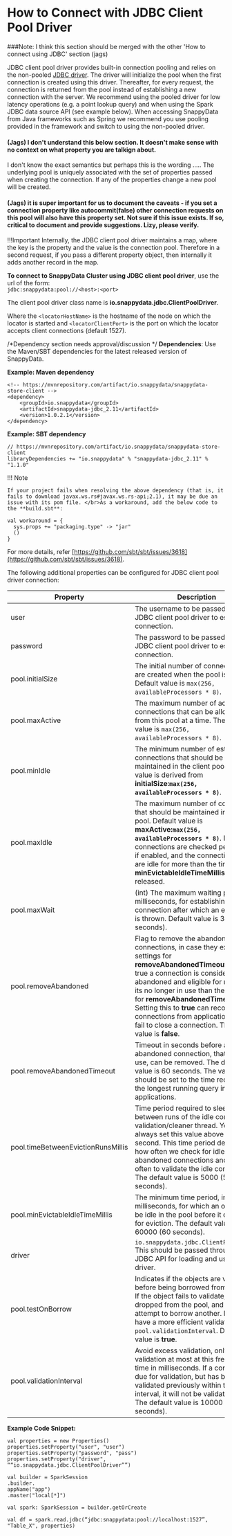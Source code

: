 # How to Connect with JDBC Client Pool Driver

###Note: I think this section should be merged with the other 'How to connect using JDBC' section (jags)

JDBC client pool driver provides built-in connection pooling and relies on the non-pooled [JDBC driver](/howto/connect_using_jdbc_driver.md). The driver will initialize the pool when the first connection is created using this driver. Thereafter, for every request, the connection is returned from the pool instead of establishing a new connection with the server. We recommend using the pooled driver for low latency operations (e.g. a point lookup query) and when using the Spark JDBC data source API (see example below). When accessing SnappyData from Java frameworks such as Spring we recommend you use pooling provided in the framework and switch to using the non-pooled driver. 

#### (Jags) I don't understand this below section. It doesn't make sense with no context on what property you are talkign about. 
I don't know the exact semantics but perhaps this is the wording .....
The underlying pool is uniquely associated with the set of properties passed when creating the connection. If any of the properties change a new pool will be created. 
#### (Jags) it is super important for us to document the caveats - if you set a connection property like autocommit(false) other connection requests on this pool will also have this property set. Not sure if this issue exists. If so, critical to document and provide suggestions. Lizy, please verify. 


!!!Important
	Internally, the JDBC client pool driver maintains a map, where the key is the property and the value is the connection pool. Therefore in a second request, if you pass a different property object, then internally it adds another record in the map.

**To connect to SnappyData Cluster using JDBC client pool driver**, use the url of the form: </br> `jdbc:snappydata:pool://<host>:<port>`

The client pool driver class name is **io.snappydata.jdbc.ClientPoolDriver**.

Where the `<locatorHostName>` is the hostname of the node on which the locator is started and `<locatorClientPort>` is the port on which the locator accepts client connections (default 1527).


/*Dependency section needs approval/discussion */
**Dependencies**: Use the Maven/SBT dependencies for the latest released version of SnappyData. 

**Example: Maven dependency**
```pre
<!-- https://mvnrepository.com/artifact/io.snappydata/snappydata-store-client -->
<dependency>
    <groupId>io.snappydata</groupId>
    <artifactId>snappydata-jdbc_2.11</artifactId>
    <version>1.0.2.1</version>
</dependency>
```

**Example: SBT dependency**
```pre
// https://mvnrepository.com/artifact/io.snappydata/snappydata-store-client
libraryDependencies += "io.snappydata" % "snappydata-jdbc_2.11" % "1.1.0"
```

!!! Note

	If your project fails when resolving the above dependency (that is, it fails to download javax.ws.rs#javax.ws.rs-api;2.1), it may be due an issue with its pom file. </br>As a workaround, add the below code to the **build.sbt**:

```
val workaround = {
  sys.props += "packaging.type" -> "jar"
  ()
}
```

For more details, refer [https://github.com/sbt/sbt/issues/3618](https://github.com/sbt/sbt/issues/3618).


The following additional properties can be configured for JDBC client pool driver connection:

| Property | Description |
|----------|-------------|
|user|The username to be passed to the JDBC client pool driver to establish a connection.   |
|password|The password to be passed to the JDBC  client pool driver to establish a connection.|
|pool.initialSize|The initial number of connections that are created when the pool is started. Default value is `max(256, availableProcessors * 8)`.|
|pool.maxActive| The maximum number of active connections that can be allocated from this pool at a time. The default value is `max(256, availableProcessors * 8)`. |
|pool.minIdle| The minimum number of established connections that should be maintained in the client pool. Default value is derived from **initialSize:`max(256, availableProcessors * 8)`**.|
|pool.maxIdle| The maximum number of connections that should be maintained in the client pool. Default value is **maxActive:`max(256, availableProcessors * 8)`**. Idle connections are checked periodically, if enabled, and the connections that are idle for more than the time set in **minEvictableIdleTimeMillis** are released.|
|pool.maxWait|(int) The maximum waiting period, in milliseconds, for establishing a connection after which an exception is thrown. Default value is 30000 (30 seconds).|
|pool.removeAbandoned| Flag to remove the abandoned connections, in case they exceed the settings for **removeAbandonedTimeout**. If set to true a connection is considered abandoned and eligible for removal, if its no longer in use than the settings for **removeAbandonedTimeout**. Setting this to **true** can recover db connections from applications that fail to close a connection. The default value is **false**.|
|pool.removeAbandonedTimeout| Timeout in seconds before an abandoned connection, that was in use, can be removed. The default value is 60 seconds. The value should be set to the time required for the longest running query in your applications.|
|pool.timeBetweenEvictionRunsMillis| Time period required to sleep between runs of the idle connection validation/cleaner thread. You should always set this value above one second. This time period determines how often we check for idle and abandoned connections and how often to validate the idle connections. The default value is 5000 (5 seconds).|
|pool.minEvictableIdleTimeMillis|The minimum time period, in milliseconds, for which an object can be idle in the pool before it qualifies for eviction. The default value is 60000 (60 seconds).|
|driver|`io.snappydata.jdbc.ClientPoolDriver`</br>This should be passed through Spark JDBC API for loading and using the driver.|
|pool.testOnBorrow|Indicates if the objects are validated before being borrowed from the pool. If the object fails to validate, it will be dropped from the pool, and will attempt to borrow another. In order to have a more efficient validation, see `pool.validationInterval`. Default value is **true**.|
|pool.validationInterval|Avoid excess validation, only run validation at most at this frequency - time in milliseconds. If a connection is due for validation, but has been validated previously within this interval, it will not be validated again. The default value is 10000 (10 seconds).|

**Example Code Snippet:**

```pre
val properties = new Properties()
properties.setProperty("user", "user")
properties.setProperty("password", "pass")
properties.setProperty("driver", ““io.snappydata.jdbc.ClientPoolDriver””)

val builder = SparkSession
.builder.
appName("app")
.master("local[*]")

val spark: SparkSession = builder.getOrCreate

val df = spark.read.jdbc(“jdbc:snappydata:pool://localhost:1527”, "Table_X", properties)

```
